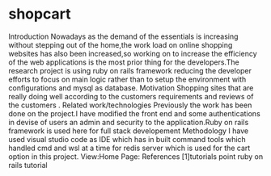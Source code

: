 # shopcart
Introduction Nowadays as the demand of the essentials is increasing without stepping out of the home,the work load on online shopping websites has also been increased,so working on to increase the efficiency of the web applications is the most prior thing for the developers.The research project is using ruby on rails framework reducing the developer efforts to focus on main logic rather than to setup the environment with configurations and mysql as database.  Motivation Shopping sites that are really doing well according to the customers requirements and reviews of the customers .  Related work/technologies Previously the work has been done on the project.I have modified the front end and some authentications in devise of users an admin and security to the application.Ruby on rails framework is used here for full stack developement  Methodology I have used visual studio code as IDE which has in built command tools which handled cmd and wsl at a time for redis server which is used for the cart option in this project. View:Home Page: References  [1]tutorials point ruby on rails tutorial
